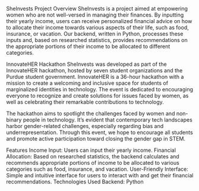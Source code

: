 SheInvests
Project Overview
SheInvests is a project aimed at empowering women who are not well-versed in managing their finances. By inputting their yearly income, users can receive personalized financial advice on how to allocate their income towards various aspects of their life, such as food, insurance, or vacation. Our backend, written in Python, processes these inputs and, based on researched statistics, provides recommendations on the appropriate portions of their income to be allocated to different categories.

InnovateHER Hackathon
SheInvests was developed as part of the InnovateHER hackathon, hosted by seven student organizations and the Purdue student government. InnovateHER is a 36-hour hackathon with a mission to create a welcoming and inclusive space for students of marginalized identities in technology. The event is dedicated to encouraging everyone to recognize and create solutions for issues faced by women, as well as celebrating their remarkable contributions to technology.

The hackathon aims to spotlight the challenges faced by women and non-binary people in technology. It’s evident that contemporary tech landscapes harbor gender-related challenges, especially regarding bias and underrepresentation. Through this event, we hope to encourage all students and promote active participation toward closing the gender gap in STEM.

Features
Income Input: Users can input their yearly income.
Financial Allocation: Based on researched statistics, the backend calculates and recommends appropriate portions of income to be allocated to various categories such as food, insurance, and vacation.
User-Friendly Interface: Simple and intuitive interface for users to interact with and get their financial recommendations.
Technologies Used
Backend: Python
